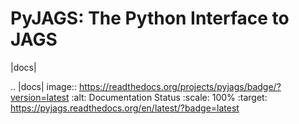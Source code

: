 PyJAGS: The Python Interface to JAGS
====================================

|docs|

.. |docs| image:: https://readthedocs.org/projects/pyjags/badge/?version=latest
    :alt: Documentation Status
    :scale: 100%
    :target: https://pyjags.readthedocs.org/en/latest/?badge=latest
